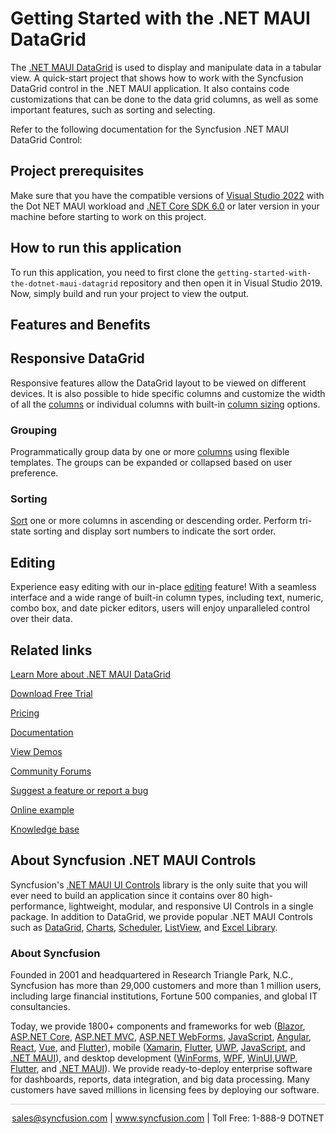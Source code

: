 # Getting Started with the .NET MAUI DataGrid 
The [.NET MAUI DataGrid](https://www.syncfusion.com/maui-controls/maui-datagrid?utm_source=github&utm_medium=listing&utm_campaign=maui-datagrid-github-samples) is used to display and manipulate data in a tabular view. A quick-start project that shows how to work with the Syncfusion DataGrid control in the .NET MAUI application. It also contains code customizations that can be done to the data grid columns, as well as some important features, such as sorting and selecting.

Refer to the following documentation for the Syncfusion .NET MAUI DataGrid Control: 

## Project prerequisites
Make sure that you have the compatible versions of [Visual Studio 2022](https://visualstudio.microsoft.com/downloads/) with the Dot NET MAUI workload and [.NET Core SDK 6.0](https://dotnet.microsoft.com/en-us/download/dotnet/6.0) or later version in your machine before starting to work on this project.

## How to run this application
To run this application, you need to first clone the `getting-started-with-the-dotnet-maui-datagrid` repository and then open it in Visual Studio 2019. Now, simply build and run your project to view the output.

## Features and Benefits

## Responsive DataGrid

Responsive features allow the DataGrid layout to be viewed on different devices. It is also possible to hide specific columns and customize the width of all the [columns](https://help.syncfusion.com/maui/datagrid/columns?utm_source=github&utm_medium=listing&utm_campaign=maui-datagrid-github-samples) or individual columns with built-in [column sizing](https://help.syncfusion.com/maui/datagrid/column-sizing?utm_source=github&utm_medium=listing&utm_campaign=maui-datagrid-github-samples) options.

### Grouping

Programmatically group data by one or more [columns](https://help.syncfusion.com/maui/datagrid/columns?utm_source=github&utm_medium=listing&utm_campaign=maui-datagrid-github-samples) using flexible templates. The groups can be expanded or collapsed based on user preference. 

### Sorting

[Sort](https://help.syncfusion.com/maui/datagrid/sorting?utm_source=github&utm_medium=listing&utm_campaign=maui-datagrid-github-samples) one or more columns in ascending or descending order. Perform tri-state sorting and display sort numbers to indicate the sort order.

## Editing
Experience easy editing with our in-place [editing](https://help.syncfusion.com/maui/datagrid/editing?utm_source=github&utm_medium=listing&utm_campaign=maui-datagrid-github-samples) feature! With a seamless interface and a wide range of built-in column types, including text, numeric, combo box, and date picker editors, users will enjoy unparalleled control over their data.

## Related links
[Learn More about .NET MAUI DataGrid](https://www.syncfusion.com/maui-controls/maui-datagrid?utm_source=github&utm_medium=listing&utm_campaign=maui-datagrid-github-samples)

[Download Free Trial](https://www.syncfusion.com/downloads/maui?utm_source=github&utm_medium=listing&utm_campaign=maui-datagrid-github-samples)

[Pricing](https://www.syncfusion.com/sales/teamlicense?utm_source=github&utm_medium=listing&utm_campaign=maui-datagrid-github-samples)

[Documentation](https://help.syncfusion.com/maui/datagrid/getting-started?utm_source=github&utm_medium=listing&utm_campaign=maui-datagrid-github-samples)

[View Demos](https://github.com/SyncfusionExamples/getting-started-with-the-dotnet-maui-datagrid?utm_source=github&utm_medium=listing&utm_campaign=maui-datagrid-github-samples)

[Community Forums](https://www.syncfusion.com/forums/maui?utm_source=github&utm_medium=listing&utm_campaign=maui-datagrid-github-samples)

[Suggest a feature or report a bug](https://www.syncfusion.com/feedback/maui?utm_source=github&utm_medium=listing&utm_campaign=maui-datagrid-github-samples)

[Online example](https://github.com/syncfusion/maui-demos/tree/master/MAUI/DataGrid?utm_source=github&utm_medium=listing&utm_campaign=maui-datagrid-github-samples)

[Knowledge base](https://support.syncfusion.com/kb/cross-platforms/category/76?utm_source=github&utm_medium=listing&utm_campaign=maui-datagrid-github-samples)

## About Syncfusion .NET MAUI Controls

Syncfusion's [.NET MAUI UI Controls](https://www.syncfusion.com/maui-controls?utm_source=github&utm_medium=listing&utm_campaign=maui-datagrid-github-samples) library is the only suite that you will ever need to build an application since it contains over 80 high-performance, lightweight, modular, and responsive UI Controls in a single package. In addition to DataGrid, we provide popular .NET MAUI Controls such as [DataGrid](https://www.syncfusion.com/maui-controls/maui-datagrid?utm_source=github&utm_medium=listing&utm_campaign=maui-datagrid-github-samples), [Charts](https://www.syncfusion.com/maui-controls/maui-cartesian-charts?utm_source=github&utm_medium=listing&utm_campaign=maui-datagrid-github-samples), [Scheduler](https://www.syncfusion.com/maui-controls/maui-scheduler?utm_source=github&utm_medium=listing&utm_campaign=maui-datagrid-github-samples), [ListView](https://www.syncfusion.com/maui-controls/maui-listview?utm_source=github&utm_medium=listing&utm_campaign=maui-datagrid-github-samples), and [Excel Library](https://www.syncfusion.com/document-processing/excel-framework/maui?utm_source=github&utm_medium=listing&utm_campaign=maui-datagrid-github-samples).

### About Syncfusion
Founded in 2001 and headquartered in Research Triangle Park, N.C., Syncfusion has more than 29,000 customers and more than 1 million users, including large financial institutions, Fortune 500 companies, and global IT consultancies.

Today, we provide 1800+ components and frameworks for web ([Blazor](https://www.syncfusion.com/blazor-components?utm_source=github&utm_medium=listing&utm_campaign=maui-datagrid-github-samples), [ASP.NET Core](https://www.syncfusion.com/aspnet-core-ui-controls?utm_source=github&utm_medium=listing&utm_campaign=maui-datagrid-github-samples), [ASP.NET MVC](https://www.syncfusion.com/aspnet-mvc-ui-controls?utm_source=github&utm_medium=listing&utm_campaign=maui-datagrid-github-samples), [ASP.NET WebForms](https://www.syncfusion.com/jquery/aspnet-webforms-ui-controls?utm_source=github&utm_medium=listing&utm_campaign=maui-datagrid-github-samples), [JavaScript](https://www.syncfusion.com/javascript-ui-controls?utm_source=github&utm_medium=listing&utm_campaign=maui-datagrid-github-samples), [Angular](https://www.syncfusion.com/angular-components?utm_source=github&utm_medium=listing&utm_campaign=maui-datagrid-github-samples), [React](https://www.syncfusion.com/react-components?utm_source=github&utm_medium=listing&utm_campaign=maui-datagrid-github-samples), [Vue](https://www.syncfusion.com/vue-components?utm_source=github&utm_medium=listing&utm_campaign=maui-datagrid-github-samples), and [Flutter](https://www.syncfusion.com/flutter-widgets?utm_source=github&utm_medium=listing&utm_campaign=maui-datagrid-github-samples)), mobile ([Xamarin](https://www.syncfusion.com/xamarin-ui-controls?utm_source=github&utm_medium=listing&utm_campaign=maui-datagrid-github-samples), [Flutter](https://www.syncfusion.com/flutter-widgets?utm_source=github&utm_medium=listing&utm_campaign=maui-datagrid-github-samples), [UWP](https://www.syncfusion.com/uwp-ui-controls?utm_source=github&utm_medium=listing&utm_campaign=maui-datagrid-github-samples), [JavaScript](https://www.syncfusion.com/javascript-ui-controls?utm_source=github&utm_medium=listing&utm_campaign=maui-datagrid-github-samples), and [.NET MAUI](https://www.syncfusion.com/maui-controls?utm_source=github&utm_medium=listing&utm_campaign=maui-datagrid-github-samples)), and desktop development ([WinForms](https://www.syncfusion.com/winforms-ui-controls?utm_source=github&utm_medium=listing&utm_campaign=maui-datagrid-github-samples), [WPF](https://www.syncfusion.com/wpf-controls?utm_source=github&utm_medium=listing&utm_campaign=maui-datagrid-github-samples), [WinUI](https://www.syncfusion.com/winui-controls?utm_source=github&utm_medium=listing&utm_campaign=maui-datagrid-github-samples),[UWP](https://www.syncfusion.com/uwp-ui-controls?utm_source=github&utm_medium=listing&utm_campaign=maui-datagrid-github-samples), [Flutter](https://www.syncfusion.com/flutter-widgets?utm_source=github&utm_medium=listing&utm_campaign=maui-datagrid-github-samples), and [.NET MAUI](https://www.syncfusion.com/maui-controls?utm_source=github&utm_medium=listing&utm_campaign=maui-datagrid-github-samples)). We provide ready-to-deploy enterprise software for dashboards, reports, data integration, and big data processing. Many customers have saved millions in licensing fees by deploying our software.

<hr style="height:0.3px;border:none;color:lightgrey;background-color:lightgrey;" />

<p align="center">
<a href="mailto:sales@syncfusion.com?Subject=Syncfusion .NET MAUI DataGrid - GitHub" target="_top">sales@syncfusion.com</a> | <a href="https://www.syncfusion.com?utm_source=github&utm_medium=listing&utm_campaign=maui-datagrid-github-samples">www.syncfusion.com</a> | Toll Free: 1-888-9 DOTNET <br>
</p>

